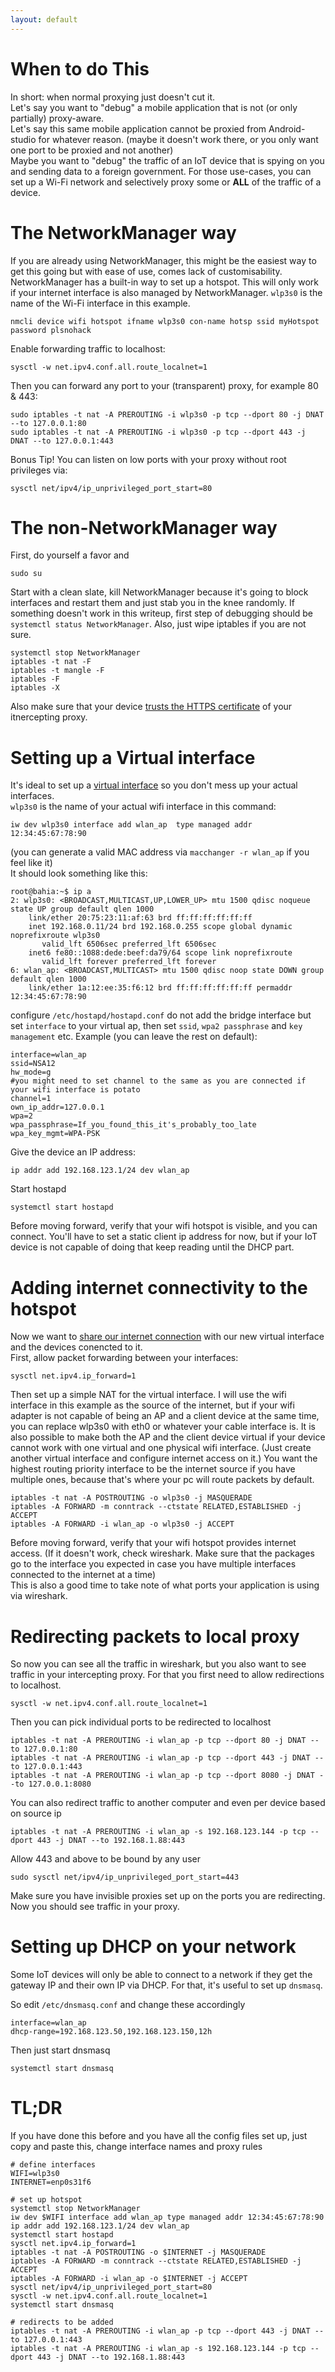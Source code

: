 ```yaml
---
layout: default
---
```


# When to do This

In short: when normal proxying just doesn't cut it.  
Let's say you want to "debug" a mobile application that is not (or only partially) proxy-aware.    
Let's say this same mobile application cannot be proxied from Android-studio for whatever reason. (maybe it doesn't work there, or you only want one port to be proxied and not another)  
Maybe you want to "debug" the traffic of an IoT device that is spying on you and sending data to a foreign government.
For those use-cases, you can set up a Wi-Fi network and selectively proxy some or **ALL** of the traffic of a device.

# The NetworkManager way

If you are already using NetworkManager, this might be the easiest way to get this going but with ease of use, comes lack of customisability. NetworkManager has a built-in way to set up a hotspot. This will only work if your internet interface is also managed by NetworkManager. `wlp3s0` is the name of the Wi-Fi interface in this example. 
```
nmcli device wifi hotspot ifname wlp3s0 con-name hotsp ssid myHotspot password plsnohack
```
Enable forwarding traffic to localhost:
```
sysctl -w net.ipv4.conf.all.route_localnet=1
```
Then you can forward any port to your (transparent) proxy, for example 80 & 443:
```
sudo iptables -t nat -A PREROUTING -i wlp3s0 -p tcp --dport 80 -j DNAT --to 127.0.0.1:80
sudo iptables -t nat -A PREROUTING -i wlp3s0 -p tcp --dport 443 -j DNAT --to 127.0.0.1:443
```
Bonus Tip! You can listen on low ports with your proxy without root privileges via:
```
sysctl net/ipv4/ip_unprivileged_port_start=80
```

# The non-NetworkManager way

First, do yourself a favor and
```
sudo su
```

Start with a clean slate, kill NetworkManager because it's going to block interfaces and restart them and just stab you in the knee randomly. If something doesn't work in this writeup, first step of debugging should be `systemctl status NetworkManager`. Also, just wipe iptables if you are not sure.

```
systemctl stop NetworkManager
iptables -t nat -F
iptables -t mangle -F
iptables -F
iptables -X
```
Also make sure that your device [trusts the HTTPS certificate](/articles/usercerts) of your itnercepting proxy.

# Setting up a Virtual interface

It's ideal to set up a [virtual interface](https://wiki.archlinux.org/index.php/software_access_point) so you don't mess up your actual interfaces.  
`wlp3s0` is the name of your actual wifi interface in this command:
```
iw dev wlp3s0 interface add wlan_ap  type managed addr 12:34:45:67:78:90
```
(you can generate a valid MAC address via `macchanger -r wlan_ap` if you feel like it)  
It should look something like this:

```
root@bahia:~$ ip a
2: wlp3s0: <BROADCAST,MULTICAST,UP,LOWER_UP> mtu 1500 qdisc noqueue state UP group default qlen 1000
    link/ether 20:75:23:11:af:63 brd ff:ff:ff:ff:ff:ff
    inet 192.168.0.11/24 brd 192.168.0.255 scope global dynamic noprefixroute wlp3s0
       valid_lft 6506sec preferred_lft 6506sec
    inet6 fe80::1088:dede:beef:da79/64 scope link noprefixroute
       valid_lft forever preferred_lft forever
6: wlan_ap: <BROADCAST,MULTICAST> mtu 1500 qdisc noop state DOWN group default qlen 1000
    link/ether 1a:12:ee:35:f6:12 brd ff:ff:ff:ff:ff:ff permaddr 12:34:45:67:78:90
```

configure  `/etc/hostapd/hostapd.conf`  do not add the bridge interface but set `interface` to your virtual ap, then set `ssid`, `wpa2 passphrase` and `key management` etc. Example (you can leave the rest on default):
```
interface=wlan_ap
ssid=NSA12
hw_mode=g
#you might need to set channel to the same as you are connected if your wifi interface is potato
channel=1
own_ip_addr=127.0.0.1
wpa=2
wpa_passphrase=If_you_found_this_it's_probably_too_late
wpa_key_mgmt=WPA-PSK
```
Give the device an IP address:
```
ip addr add 192.168.123.1/24 dev wlan_ap
```
Start hostapd
```
systemctl start hostapd
```

Before moving forward, verify that your wifi hotspot is visible, and you can connect.
You'll have to set a static client ip address for now, but if your IoT device is not capable of doing that keep reading until the DHCP part.

# Adding internet connectivity to the hotspot

Now we want to [share our internet connection](https://wiki.archlinux.org/index.php/Internet_sharing#Configuration) with our new virtual interface and the devices conencted to it.  
First, allow packet forwarding between your interfaces:
```
sysctl net.ipv4.ip_forward=1
```
Then set up a simple NAT for the virtual interface. I will use the wifi interface in this example as the source of the internet, but if your wifi adapter is not capable of being an AP and a client device at the same time, you can replace wlp3s0 with eth0 or whatever your cable interface is. It is also possible to make both the AP and the client device virtual if your device cannot work with one virtual and one physical wifi interface. (Just create another virtual interface and configure internet access on it.) You want the highest routing priority interface to be the internet source if you have multiple ones, because that's where your pc will route packets by default.

```
iptables -t nat -A POSTROUTING -o wlp3s0 -j MASQUERADE
iptables -A FORWARD -m conntrack --ctstate RELATED,ESTABLISHED -j ACCEPT
iptables -A FORWARD -i wlan_ap -o wlp3s0 -j ACCEPT
```
Before moving forward, verify that your wifi hotspot provides internet access.
(If it doesn't work, check wireshark. Make sure that the packages go to the interface you expected in case you have multiple interfaces connected to the internet at a time)  
This is also a good time to take note of what ports your application is using via wireshark.

# Redirecting packets to local proxy

So now you can see all the traffic in wireshark, but you also want to see traffic in your intercepting proxy. For that you first need to allow redirections to localhost.

```
sysctl -w net.ipv4.conf.all.route_localnet=1
```

Then you can pick individual ports to be redirected to localhost

```
iptables -t nat -A PREROUTING -i wlan_ap -p tcp --dport 80 -j DNAT --to 127.0.0.1:80
iptables -t nat -A PREROUTING -i wlan_ap -p tcp --dport 443 -j DNAT --to 127.0.0.1:443
iptables -t nat -A PREROUTING -i wlan_ap -p tcp --dport 8080 -j DNAT --to 127.0.0.1:8080
```

You can also redirect traffic to another computer and even per device based on source ip

```
iptables -t nat -A PREROUTING -i wlan_ap -s 192.168.123.144 -p tcp --dport 443 -j DNAT --to 192.168.1.88:443
```

Allow 443 and above to be bound by any user

```
sudo sysctl net/ipv4/ip_unprivileged_port_start=443
```

Make sure you have invisible proxies set up on the ports you are redirecting.  
Now you should see traffic in your proxy.

# Setting up DHCP on your network

Some IoT devices will only be able to connect to a network if they get the gateway IP and their own IP via DHCP. For that, it's useful to set up `dnsmasq`.

So edit `/etc/dnsmasq.conf` and change these accordingly

```
interface=wlan_ap
dhcp-range=192.168.123.50,192.168.123.150,12h
```
Then just start dnsmasq

```
systemctl start dnsmasq
```

# TL;DR

If you have done this before and you have all the config files set up, just copy and paste this, change interface names and proxy rules

```
# define interfaces
WIFI=wlp3s0
INTERNET=enp0s31f6

# set up hotspot
systemctl stop NetworkManager
iw dev $WIFI interface add wlan_ap type managed addr 12:34:45:67:78:90
ip addr add 192.168.123.1/24 dev wlan_ap
systemctl start hostapd
sysctl net.ipv4.ip_forward=1
iptables -t nat -A POSTROUTING -o $INTERNET -j MASQUERADE
iptables -A FORWARD -m conntrack --ctstate RELATED,ESTABLISHED -j ACCEPT
iptables -A FORWARD -i wlan_ap -o $INTERNET -j ACCEPT
sysctl net/ipv4/ip_unprivileged_port_start=80
sysctl -w net.ipv4.conf.all.route_localnet=1
systemctl start dnsmasq

# redirects to be added
iptables -t nat -A PREROUTING -i wlan_ap -p tcp --dport 443 -j DNAT --to 127.0.0.1:443
iptables -t nat -A PREROUTING -i wlan_ap -s 192.168.123.144 -p tcp --dport 443 -j DNAT --to 192.168.1.88:443
```
